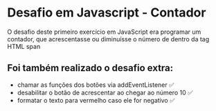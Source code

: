 # Desafio em Javascript - Contador
O desafio deste primeiro exercício em JavaScript era programar um contador, que acrescentasse ou diminuísse o número de dentro da tag HTML span

## Foi também realizado o desafio extra: 
- chamar as funções dos botões via addEventListener ✅ 
- desabilitar o botão de acrescentar ao chegar ao número 10 ✅ 
- formatar o texto para vermelho caso ele for negativo ✅ 